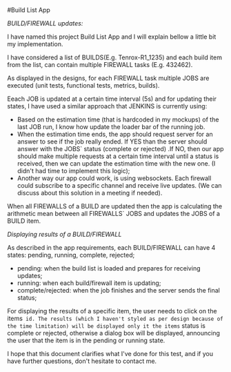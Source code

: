 #Build List App

*BUILD/FIREWALL updates:*

I have named this project Build List App and I will explain bellow a little bit my implementation.

I have considered a list of BUILDS(E.g. Tenrox-R1_1235) and each build item from the list, can contain multiple FIREWALL tasks (E.g. 432462). 

As displayed in the designs, for each FIREWALL task multiple JOBS are executed (unit tests, functional tests, metrics, builds).

Eeach JOB is updated at a certain time interval (5s) and for updating their states, I have used a similar approach that JENKINS is currently using:
* Based on the estimation time (that is hardcoded in my mockups) of the last JOB run, I know how update the loader bar of the running job.
* When the estimation time ends, the app should request server for an answer to see if the job really ended. If YES than the server should answer with the JOBS` status (complete or rejected) .If NO, then our app should make multiple requests at a certain time interval until a status is received, then we can update the estimation time with the new one. (I didn't had time to implement this logic);
* Another way our app could work, is using websockets. Each firewall could subscribe to a specific channel and receive live updates. (We can discuss about this solution in a meeting if needed).

When all FIREWALLS of a BUILD are updated then the app is calculating the arithmetic mean between all FIREWALLS` JOBS and updates the JOBS of a BUILD item.

*Displaying results of a BUILD/FIREWALL*

As described in the app requirements, each BUILD/FIREWALL can have 4 states: pending, running, complete, rejected;

- pending: when the build list is loaded and prepares for receiving updates;
- running: when each build/firewall item is updating;
- complete/rejected: when the job finishes and the server sends the final status;

For displaying the results of a specific item, the user needs to click on the items` id. The results (which I haven't styled as per design because of the time limitation) will be displayed only it the items` status is complete or rejected, otherwise a dialog box will be displayed, announcing the user that the item is in the pending or running state.


I hope that this document clarifies what I've done for this test, and if you have further questions, don't hesitate to contact me.

 


